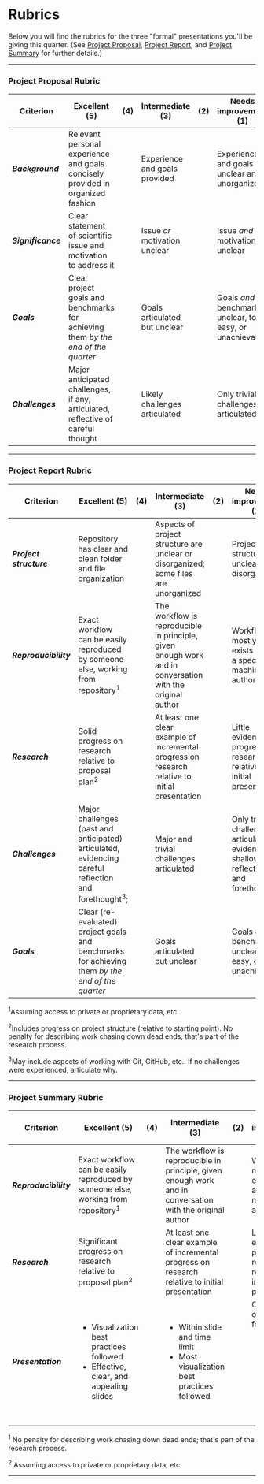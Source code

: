 # Rubrics

Below you will find the rubrics for the three "formal" presentations you'll be giving this quarter.  (See [Project Proposal](../../classes/ProjectProposal), [Project Report](../../classes/ProjectReport), and [Project Summary](../../classes/ProjectSummary) for further details.)

***

### Project Proposal Rubric
| **Criterion** |  **Excellent** (5) | (4) | **Intermediate** (3)  | (2) | **Needs improvement** (1) | Absent (0) |
|---|---|---|---|---|---|---|
| **_Background_** | Relevant personal experience and goals concisely provided in organized fashion | | Experience and goals provided | | Experience and goals unclear and unorganized | None provided |
| **_Significance_** | Clear statement of scientific issue and motivation to address it | | Issue _or_ motivation unclear | | Issue _and_ motivation unclear | Neither provided |
| **_Goals_** | Clear project goals and benchmarks for achieving them _by the end of the quarter_ | | Goals articulated but unclear | | Goals _and_ benchmarks unclear, too easy, or unachievable | None provided |
| **_Challenges_** | Major anticipated challenges, if any, articulated, reflective of careful thought | | Likely challenges articulated | | Only trivial challenges articulated | No challenges articulated |




***
### Project Report Rubric
| **Criterion** |  **Excellent** (5) | (4) | **Intermediate** (3)  | (2) | **Needs improvement** (1) | Absent (0) |
|---|---|---|---|---|---|---|
| **_Project structure_** | Repository has clear and clean folder and file organization | | Aspects of project structure are unclear or disorganized; some files are unorganized | | Project structure is unclear and disorganized | Utter chaos |
| **_Reproducibility_** | Exact workflow can be easily reproduced by someone else, working from repository<sup>1</sup> | | The workflow is reproducible in principle, given enough work and in conversation with the original author | | Workflow mostly only exists within a specific machine and author | Not reproducible |
| **_Research_** | Solid progress on research relative to proposal plan<sup>2</sup> | | At least one clear example of incremental progress on research relative to initial presentation |  | Little evidence of progress on research relative to initial presentation | None provided |
| **_Challenges_** | Major challenges (past and anticipated) articulated, evidencing careful reflection and forethought<sup>3</sup>; | | Major and trivial challenges articulated | | Only trivial challenges articulated, evidencing shallow reflection and forethought | No challenges articulated |
| **_Goals_** | Clear (re-evaluated) project goals and benchmarks for achieving them _by the end of the quarter_ | | Goals articulated but unclear | | Goals _and_ benchmarks unclear, too easy, or unachievable | None provided |

<sup>1</sup>Assuming access to private or proprietary data, etc.

<sup>2</sup>Includes progress on project structure (relative to starting point).  No penalty for describing work chasing down dead ends; that's part of the research process.

<sup>3</sup>May include aspects of working with Git, GitHub, etc..  If no challenges were experienced, articulate why.





***

### Project Summary Rubric

| **Criterion** |  **Excellent** (5) | (4) | **Intermediate** (3)  | (2) | **Needs improvement** (1) | Absent (0) |
|---|---|---|---|---|---|---|
| **_Reproducibility_** | Exact workflow can be easily reproduced by someone else, working from repository<sup>1</sup>  | | The workflow is reproducible in principle, given enough work and in conversation with the original author | | Workflow mostly only exists within a specific machine and author | None provided |
| **_Research_** | Significant progress on research relative to proposal plan<sup>2</sup> | | At least one clear example of incremental progress on research relative to initial presentation|  | Little evidence of progress on research relative to initial presentation | None provided |
| **_Presentation_** | <ul><li>Visualization best practices followed </li> <li> Effective, clear, and appealing slides </li> | | <ul><li> Within slide and time limit </li><li>Most visualization best practices followed</li> | | One or more of the following: <ul><li>figures do not follow best practices</li> <li>over time </li><li>over slide limit</li></ul> | None provided |

<sup>1</sup> No penalty for describing work chasing down dead ends; that's part of the research process.

<sup>2</sup> Assuming access to private or proprietary data, etc.

***
